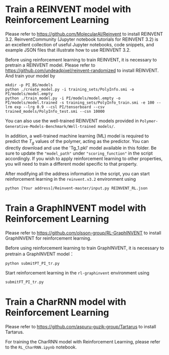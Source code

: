 # Train a REINVENT model with Reinforcement Learning

Please refer to https://github.com/MolecularAI/Reinvent to install REINVENT 3.2.
ReinventCommunity (Jupyter notebook tutorials for REINVENT 3.2) is an excellent collection of useful Jupyter notebooks, code snippets, and example JSON files that illustrate how to use REINVENT 3.2.

Before using reinforcement learning to train REINVENT, it is necessary to pretrain a REINVENT model. Please refer to https://github.com/undeadpixel/reinvent-randomized to install REINVENT. And train your model by

```
mkdir -p PI_BS/models
python ./create_model.py -i training_sets/PolyInfo.smi -o PI/models/model.empty
python ./train_model.py -i PI/models/model.empty -o PI/models/model.trained -s training_sets/PolyInfo_train.smi -e 100 --lrm exp --lrg 0.9 --csl PI/tensorboard --csv trained_models/PolyInfo_test.smi --csn 10000
```

You can also use the well-trained REINVENT models provided in `Polymer-Generative-Models-Benchmark/Well-trained models/`.

In addition, a well-trained machine learning (ML) model is required to predict the $T_g$ values of the polymer, acting as the predictor.
You can directly download and use the 'Tg_1.pkl' model available in this folder.
Be sure to update the `"model_path"` under `"scoring_function"` in the script accordingly.
If you wish to apply reinforcement learning to other properties, you will need to train a different model specific to that property.

After modifying all the address information in the script, you can start reinforcement learning in the `reinvent.v3.2` environment using
```
python [Your address]/Reinvent-master/input.py REINVENT_RL.json
```

# Train a GraphINVENT model with Reinforcement Learning

Please refer to https://github.com/olsson-group/RL-GraphINVENT to install GraphINVENT for reinforcement learning.

Before using reinforcement learning to train GraphINVENT, it is necessary to pretrain a GraphINVENT model：
```
python submitPT_PI_tr.py
```

Start reinforcement learning in the `rl-graphinvent` environment using
```
submitFT_PI_tr.py
```

# Train a CharRNN model with Reinforcement Learning

Please refer to https://github.com/aspuru-guzik-group/Tartarus to install Tartarus.

For training the CharRNN model with Reinforcement Learning, please refer to the `RL_CharRNN.ipynb` notebook.
